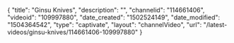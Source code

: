 {
    "title": "Ginsu Knives",
    "description": "",
    "channelid": "114661406",
    "videoid": "109997880",
    "date_created": "1502524149",
    "date_modified": "1504364542",
    "type": "captivate",
    "layout": "channelVideo",
    "url": "\/latest-videos\/ginsu-knives\/114661406-109997880"
}